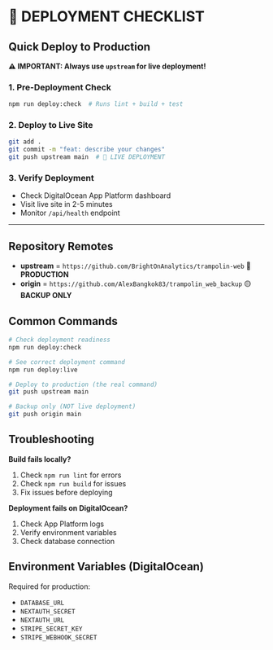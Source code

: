 # 🚀 DEPLOYMENT CHECKLIST

## Quick Deploy to Production

**⚠️ IMPORTANT: Always use `upstream` for live deployment!**

### 1. Pre-Deployment Check

```bash
npm run deploy:check  # Runs lint + build + test
```

### 2. Deploy to Live Site

```bash
git add .
git commit -m "feat: describe your changes"
git push upstream main  # 🔴 LIVE DEPLOYMENT
```

### 3. Verify Deployment

- Check DigitalOcean App Platform dashboard
- Visit live site in 2-5 minutes
- Monitor `/api/health` endpoint

---

## Repository Remotes

- **upstream** = `https://github.com/BrightOnAnalytics/trampolin-web` 🔴 **PRODUCTION**
- **origin** = `https://github.com/AlexBangkok83/trampolin_web_backup` 🟡 **BACKUP ONLY**

## Common Commands

```bash
# Check deployment readiness
npm run deploy:check

# See correct deployment command
npm run deploy:live

# Deploy to production (the real command)
git push upstream main

# Backup only (NOT live deployment)
git push origin main
```

## Troubleshooting

**Build fails locally?**

1. Check `npm run lint` for errors
2. Check `npm run build` for issues
3. Fix issues before deploying

**Deployment fails on DigitalOcean?**

1. Check App Platform logs
2. Verify environment variables
3. Check database connection

## Environment Variables (DigitalOcean)

Required for production:

- `DATABASE_URL`
- `NEXTAUTH_SECRET`
- `NEXTAUTH_URL`
- `STRIPE_SECRET_KEY`
- `STRIPE_WEBHOOK_SECRET`
